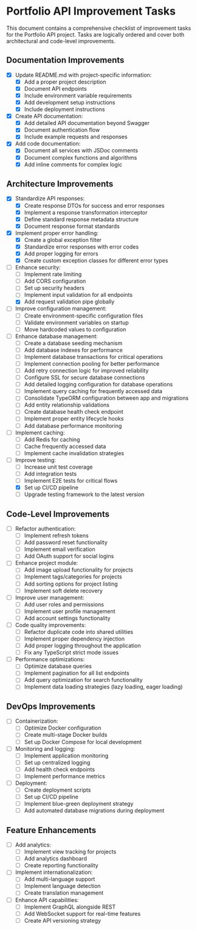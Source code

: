 # Portfolio API Improvement Tasks

This document contains a comprehensive checklist of improvement tasks for the Portfolio API project. Tasks are logically ordered and cover both architectural and code-level improvements.

## Documentation Improvements

- [x] Update README.md with project-specific information:
  - [x] Add a proper project description
  - [x] Document API endpoints
  - [x] Include environment variable requirements
  - [x] Add development setup instructions
  - [x] Include deployment instructions

- [x] Create API documentation:
  - [x] Add detailed API documentation beyond Swagger
  - [x] Document authentication flow
  - [x] Include example requests and responses

- [x] Add code documentation:
  - [x] Document all services with JSDoc comments
  - [x] Document complex functions and algorithms
  - [x] Add inline comments for complex logic

## Architecture Improvements

- [x] Standardize API responses:
  - [x] Create response DTOs for success and error responses
  - [x] Implement a response transformation interceptor
  - [x] Define standard response metadata structure
  - [x] Document response format standards

- [x] Implement proper error handling:
  - [x] Create a global exception filter
  - [x] Standardize error responses with error codes
  - [x] Add proper logging for errors
  - [x] Create custom exception classes for different error types

- [ ] Enhance security:
  - [ ] Implement rate limiting
  - [ ] Add CORS configuration
  - [ ] Set up security headers
  - [ ] Implement input validation for all endpoints
  - [x] Add request validation pipe globally

- [ ] Improve configuration management:
  - [ ] Create environment-specific configuration files
  - [ ] Validate environment variables on startup
  - [ ] Move hardcoded values to configuration

- [ ] Enhance database management:
  - [ ] Create a database seeding mechanism
  - [ ] Add database indexes for performance
  - [ ] Implement database transactions for critical operations
  - [ ] Implement connection pooling for better performance
  - [ ] Add retry connection logic for improved reliability
  - [ ] Configure SSL for secure database connections
  - [ ] Add detailed logging configuration for database operations
  - [ ] Implement query caching for frequently accessed data
  - [ ] Consolidate TypeORM configuration between app and migrations
  - [ ] Add entity relationship validations
  - [ ] Create database health check endpoint
  - [ ] Implement proper entity lifecycle hooks
  - [ ] Add database performance monitoring

- [ ] Implement caching:
  - [ ] Add Redis for caching
  - [ ] Cache frequently accessed data
  - [ ] Implement cache invalidation strategies

- [ ] Improve testing:
  - [ ] Increase unit test coverage
  - [ ] Add integration tests
  - [ ] Implement E2E tests for critical flows
  - [x] Set up CI/CD pipeline
  - [ ] Upgrade testing framework to the latest version

## Code-Level Improvements

- [ ] Refactor authentication:
  - [ ] Implement refresh tokens
  - [ ] Add password reset functionality
  - [ ] Implement email verification
  - [ ] Add OAuth support for social logins

- [ ] Enhance project module:
  - [ ] Add image upload functionality for projects
  - [ ] Implement tags/categories for projects
  - [ ] Add sorting options for project listing
  - [ ] Implement soft delete recovery

- [ ] Improve user management:
  - [ ] Add user roles and permissions
  - [ ] Implement user profile management
  - [ ] Add account settings functionality

- [ ] Code quality improvements:
  - [ ] Refactor duplicate code into shared utilities
  - [ ] Implement proper dependency injection
  - [ ] Add proper logging throughout the application
  - [ ] Fix any TypeScript strict mode issues

- [ ] Performance optimizations:
  - [ ] Optimize database queries
  - [ ] Implement pagination for all list endpoints
  - [ ] Add query optimization for search functionality
  - [ ] Implement data loading strategies (lazy loading, eager loading)

## DevOps Improvements

- [ ] Containerization:
  - [ ] Optimize Docker configuration
  - [ ] Create multi-stage Docker builds
  - [ ] Set up Docker Compose for local development

- [ ] Monitoring and logging:
  - [ ] Implement application monitoring
  - [ ] Set up centralized logging
  - [ ] Add health check endpoints
  - [ ] Implement performance metrics

- [ ] Deployment:
  - [ ] Create deployment scripts
  - [ ] Set up CI/CD pipeline
  - [ ] Implement blue-green deployment strategy
  - [ ] Add automated database migrations during deployment

## Feature Enhancements

- [ ] Add analytics:
  - [ ] Implement view tracking for projects
  - [ ] Add analytics dashboard
  - [ ] Create reporting functionality

- [ ] Implement internationalization:
  - [ ] Add multi-language support
  - [ ] Implement language detection
  - [ ] Create translation management

- [ ] Enhance API capabilities:
  - [ ] Implement GraphQL alongside REST
  - [ ] Add WebSocket support for real-time features
  - [ ] Create API versioning strategy
